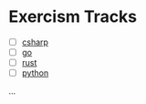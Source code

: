 # Exercism Tracks

- [ ] [csharp](https://exercism.org/tracks/csharp)
- [ ] [go](https://exercism.org/tracks/rust)
- [ ] [rust](https://exercism.org/tracks/rust)
- [ ] [python](https://exercism.org/tracks/python)

...
